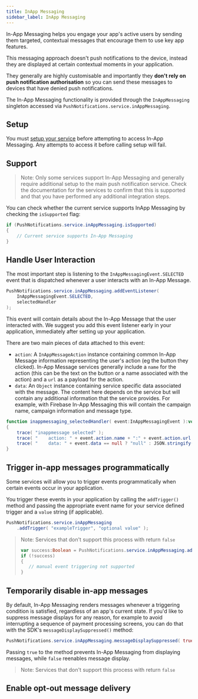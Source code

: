 ```yaml
---
title: InApp Messaging
sidebar_label: InApp Messaging
---
```



In-App Messaging helps you engage your app's active users by sending them targeted, contextual messages that encourage them to use key app features.

This messaging approach doesn't push notifications to the device, instead they are displayed at certain contextual moments in your application. 

They generally are highly customisable and importantly they **don't rely on push notification authorisation** so you can send these messages to devices that have denied push notifications. 


The In-App Messaging functionality is provided through the `InAppMessaging` singleton accessed via `PushNotifications.service.inAppMessaging`.


## Setup

You must [setup your service](setup-your-service.md) before attempting to access In-App Messaging. Any attempts to access it before calling setup will fail.


## Support

>
> Note: Only some services support In-App Messaging and generally require additional setup to the main push notification service. Check the documentation for the services to confirm that this is supported and that you have performed any additional integration steps.
>

You can check whether the current service supports InApp Messaging by checking the `isSupported` flag:

```actionscript
if (PushNotifications.service.inAppMessaging.isSupported)
{
    // Current service supports In-App Messaging
}
```


## Handle User Interaction

The most important step is listening to the `InAppMessagingEvent.SELECTED` event that is dispatched whenever a user interacts with an In-App Message.


```actionscript
PushNotifications.service.inAppMessaging.addEventListener( 
    InAppMessagingEvent.SELECTED, 
    selectedHandler 
);
```

This event will contain details about the In-App Message that the user interacted with. We suggest you add this event listener early in your application, immediately after setting up your application.

There are two main pieces of data attached to this event:

- `action`: A `InAppMessageAction` instance containing common In-App Message information representing the user's action (eg the button they clicked). In-App Message services generally include a `name` for the action (this can be the text on the button or a name associated with the action) and a `url` as a payload for the action. 
- `data`: An `Object` instance containing service specific data associated with the message. The content here depends on the service but will contain any additional information that the service provides. For example, with Firebase In-App Messaging this will contain the campaign name, campaign information and message type. 


```actionscript
function inappmessaging_selectedHandler( event:InAppMessagingEvent ):void
{
    trace( "inappmessage selected" );
    trace( "    action: " + event.action.name + ":" + event.action.url );
    trace( "    data: " + event.data == null ? "null" : JSON.stringify(event.data) );
}
```



## Trigger in-app messages programmatically

Some services will allow you to trigger events programmatically when certain events occur in your application.

You trigger these events in your application by calling the `addTrigger()` method and passing the appropriate event name for your service defined trigger and a `value` string (if applicable).

```actionscript
PushNotifications.service.inAppMessaging
    .addTrigger( "exampleTrigger", "optional value" );
```

>
> Note: Services that don't support this process with return `false` 
>
> ```actionscript
> var success:Boolean = PushNotifications.service.inAppMessaging.addTrigger( "exampleTrigger" );
> if (!success)
> { 
>    // manual event triggering not supported
> }
>


## Temporarily disable in-app messages

By default, In-App Messaging renders messages whenever a triggering condition is satisfied, regardless of an app's current state. If you'd like to suppress message displays for any reason, for example to avoid interrupting a sequence of payment processing screens, you can do that with the SDK's `messageDisplaySuppressed()` method:

```actionscript
PushNotifications.service.inAppMessaging.messageDisplaySuppressed( true );
```

Passing `true` to the method prevents In-App Messaging from displaying messages, while `false` reenables message display. 

>
> Note: Services that don't support this process with return `false` 
>


## Enable opt-out message delivery


